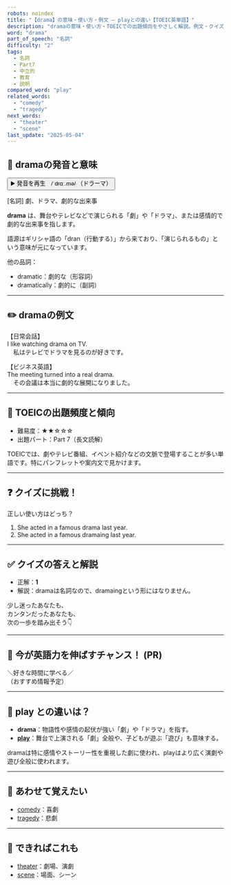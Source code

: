 ```yaml
---
robots: noindex
title: "【drama】の意味・使い方・例文 ― playとの違い【TOEIC英単語】"
description: "dramaの意味・使い方・TOEICでの出題傾向をやさしく解説。例文・クイズ付きでplayとの違いもわかりやすく学べます。"
word: "drama"
part_of_speech: "名詞"
difficulty: "2"
tags:
  - 名詞
  - Part7
  - 中立的
  - 教育
  - 説明
compared_word: "play"
related_words:
  - "comedy"
  - "tragedy"
next_words:
  - "theater"
  - "scene"
last_update: "2025-05-04"
---
```


## 🔰 dramaの発音と意味

<button class="play-audio" onclick="playTTS('drama')">
  <span class="play-audio-main">
    ▶️ 発音を再生　/ˈdrɑː.mə/
  </span>
  <span class="play-audio-sub">
    （ドラーマ）
  </span>
</button>

[名詞] 劇、ドラマ、劇的な出来事

**drama** は、舞台やテレビなどで演じられる「劇」や「ドラマ」、または感情的で劇的な出来事を指します。

語源はギリシャ語の「dran（行動する）」から来ており、「演じられるもの」という意味が元になっています。

他の品詞：  
- dramatic：劇的な（形容詞）
- dramatically：劇的に（副詞）

---

## ✏️ dramaの例文

【日常会話】  
I like watching drama on TV.  
　私はテレビでドラマを見るのが好きです。

【ビジネス英語】  
The meeting turned into a real drama.  
　その会議は本当に劇的な展開になりました。

---

## 🎯 TOEICの出題頻度と傾向

- 難易度：★★☆☆☆
- 出題パート：Part 7（長文読解）

TOEICでは、劇やテレビ番組、イベント紹介などの文脈で登場することが多い単語です。特にパンフレットや案内文で見かけます。

---

## ❓ クイズに挑戦！

正しい使い方はどっち？

1. She acted in a famous drama last year.  
2. She acted in a famous dramaing last year.

---

## ✅ クイズの答えと解説

- 正解：**1**
- 解説：dramaは名詞なので、dramaingという形にはなりません。

少し迷ったあなたも、  
カンタンだったあなたも、  
次の一歩を踏み出そう👇️

---

## 🚀 今が英語力を伸ばすチャンス！ (PR)

<div class="info-center">
＼好きな時間に学べる／<br>  
（おすすめ情報予定）
</div>

---

## 🤔  play との違いは？

- **drama**：物語性や感情の起伏が強い「劇」や「ドラマ」を指す。
- **[play](/word/play)**：舞台で上演される「劇」全般や、子どもが遊ぶ「遊び」も意味する。

dramaは特に感情やストーリー性を重視した劇に使われ、playはより広く演劇や遊び全般に使われます。

---

## 🧩 あわせて覚えたい

- [comedy](/word/comedy)：喜劇
- [tragedy](/word/tragedy)：悲劇

---

## 📖 できればこれも

- [theater](/word/theater)：劇場、演劇
- [scene](/word/scene)：場面、シーン

<!-- cvid: aid20_bid36 -->
